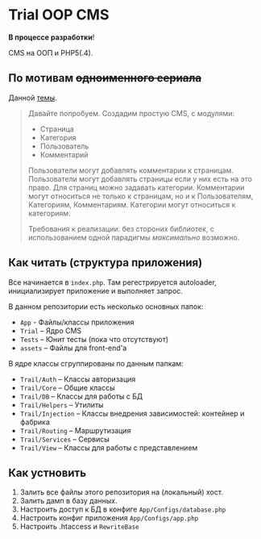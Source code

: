 # Trial OOP CMS

**В процессе разработки**!

CMS на ООП и PHP5(.4).

## По мотивам ~~одноименного сериала~~

Данной [темы](http://phpforum.su/index.php?showtopic=83858&st=0).

> Давайте попробуем. Создадим простую CMS, с модулями:
> 
> * Страница
> * Категория
> * Пользователь
> * Комментарий
> 
> Пользователи могут добавлять комментарии к страницам. Пользователи могут добавлять страницы если у них есть на это право. Для страниц можно задавать категории. Комментарии могут относиться не только к страницам, но и к Пользователям, Категориям, Комментариям.
> Категории могут относиться к категориям. 
> 
> Требования к реализации: без стороних библиотек, с использованием одной парадигмы *максимально* возможно.

## Как читать (структура приложения)

Все начинается в `index.php`. Там регестрируется autoloader, инициализирует приложение и выполняет запрос.

В данном репозитории есть несколько основных папок:

* `App` - Файлы/классы приложения
* `Trial` – Ядро CMS
* `Tests` – Юнит тесты (пока что отсутствуют)
* `assets` – Файлы для front-end'а

В ядре классы сгруппированы по данным папкам:

* `Trail/Auth` – Классы авторизация
* `Trail/Core` – Общие классы
* `Trail/DB` – Классы для работы с БД
* `Trail/Helpers` – Утилиты
* `Trail/Injection` – Классы внедрения зависимостей: контейнер и фабрика
* `Trail/Routing` – Маршрутизация
* `Trail/Services` – Сервисы
* `Trail/View` – Классы для работы с представлением

## Как устновить

1. Залить все файлы этого репозитория на (локальный) хост.
2. Залить дамп в базу данных.
3. Настроить доступ к БД в конфиге `App/Configs/database.php`
4. Настроить конфиг приложения `App/Configs/app.php`
5. Настроить .htaccess и `RewriteBase`